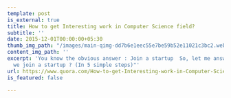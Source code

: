 ```yaml
---
template: post
is_external: true
title: How to get Interesting work in Computer Science field?
subtitle: ''
date: 2015-12-01T00:00:00+05:30
thumb_img_path: "/images/main-qimg-dd7b6e1eec55e7be59b52e11021c3bc2.webp"
content_img_path: ''
excerpt: 'You know the obvious answer : Join a startup  So, let me answer "How can
  we join a startup ? (In 5 simple steps)"'
url: https://www.quora.com/How-to-get-Interesting-work-in-Computer-Science-field/answer/Arpit-Goyal-14
is_featured: false

---
```

